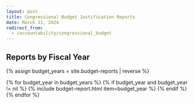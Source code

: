 ```yaml
---
layout: post
title: Congressional Budget Justification Reports
date: March 11, 2024
redirect_from:
  - /accountability/congressional_budget
---
```


## Reports by Fiscal Year

{% assign budget_years = site.budget-reports | reverse %}

{% for budget_year in budget_years %}
  {% if budget_year and budget_year != nil %}
    {% include budget-report.html item=budget_year %}
  {% endif %}
{% endfor %}

<!-- ### Fiscal Year 2025 Budget Justification

{% include download-file.html document_type="PDF" file_path="accountability/NCD-FY2025-Budget-Submission.pdf" %}

### Fiscal Year 2024 Budget Justification

{% include download-file.html document_type="PDF" file_path="accountability/NCD-FY2024-Budget-Submission.pdf" %}

### Fiscal Year 2023 Budget Justification

{% include download-file.html document_type="PDF" file_path="accountability/NCD-FY2023-Budget-Submission.pdf" %}

### Fiscal Year 2022 Budget Justification

{% include download-file.html document_type="DOC" file_path="accountability/budget-submission-fy2022.docx" %}

### Fiscal Year 2021 Budget Justification

{% include download-file.html document_type="PDF" file_path="accountability/budget-submission-fy2021.pdf" %}

### Fiscal Year 2020 Budget Justification

{% include download-file.html document_type="PDF" file_path="accountability/budget-submission-fy2020.pdf" %}

### Fiscal Year 2019 Budget Justification

{% include download-file.html document_type="DOC" file_path="accountability/budget-submission-fy2019.docx" %}

### Fiscal Year 2018 Budget Justification

{% include download-file.html document_type="DOC" file_path="accountability/budget-submission-fy2018.docx" %}

### Fiscal Year 2017 Budget Justification

{% include download-file.html document_type="DOC" file_path="accountability/budget-submission-fy2017.docx" %} -->

<!--
These docs do not exist.

\* \[Fiscal Year 2016 Budget Justification]({{ site.baseUrl }}/assets/uploads/docs/ncd-fy16-cj.doc)
\* \[Fiscal Year 2015 Budget Justification]({{ site.baseUrl }}/assets/uploads/docs/ncd-2015-congressional-justification.doc)
\* \[Fiscal Year 2014 Budget Justification]({{ site.baseUrl }}/assets/uploads/docs/fy2014-congressional-justification.docx)
\* \[Fiscal Year 2013 Budget Justification]({{ site.baseUrl }}/assets/uploads/docs/ncd-fy-2013-congressional-justification.pdf)
\* \[Fiscal Year 2012 Budget Justification]({{ site.baseUrl }}/assets/uploads/docs/fy12-ncd-cj-final-3-updated.pdf)
\* \[Fiscal Year 2011 Budget Justification]({{ site.baseUrl }}/assets/uploads/docs/14-ncd-cong-budget-fy-2011-1-7-10-(2).pdf)
\* \[Fiscal Year 2010 Budget Justification]({{ site.baseUrl }}/assets/uploads/docs/ncd-2010cogressionalbudget-5-5-09.doc)
\* \[Fiscal Year 2009 Budget Justification]({{ site.baseUrl }}/assets/uploads/docs/ncd-2009-budget-final-final-narrative-9-10-07.pdf)
* \[Fiscal Year 2008 Budget Justification]({{ site.baseUrl }}/assets/uploads/docs/2008budget.pdf)

-->
